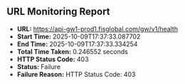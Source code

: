 ## URL Monitoring Report

- **URL:** https://api-gw1-prod1.fisglobal.com/gw/v1/health
- **Start Time:** 2025-10-09T17:37:33.087702
- **End Time:** 2025-10-09T17:37:33.334254
- **Total Time Taken:** 0.246552 seconds
- **HTTP Status Code:** 403
- **Status:** Failure
- **Failure Reason:** HTTP Status Code: 403
